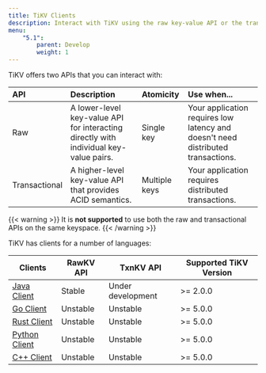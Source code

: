 ```yaml
---
title: TiKV Clients
description: Interact with TiKV using the raw key-value API or the transactional key-value API
menu:
    "5.1":
        parent: Develop
        weight: 1
---
```


TiKV offers two APIs that you can interact with:

| API           | Description                                                                           | Atomicity     | Use when...                                                                      |
|:------------- |:------------------------------------------------------------------------------------- |:------------- |:-------------------------------------------------------------------------------- |
| Raw           | A lower-level key-value API for interacting directly with individual key-value pairs. | Single key    | Your application requires low latency and doesn't need distributed transactions. |
| Transactional | A higher-level key-value API that provides ACID semantics.                            | Multiple keys | Your application requires distributed transactions.                              |

{{< warning >}}
It is **not supported** to use both the raw and transactional APIs on the same keyspace.
{{< /warning >}}

TiKV has clients for a number of languages:

| Clients                    | RawKV API         | TxnKV API         | Supported TiKV Version |
| -------------------------- | ----------------- | ----------------- | ---------------------- |
| [Java Client](../java)     | Stable            | Under development | >= 2.0.0               |
| [Go Client](../go)      | Unstable          | Unstable          | >= 5.0.0               |
| [Rust Client](../rust)     | Unstable          | Unstable          | >= 5.0.0               |
| [Python Client](../python) | Unstable          | Unstable          | >= 5.0.0               |
| [C++ Client](../cpp)       | Unstable          | Unstable          | >= 5.0.0               |
